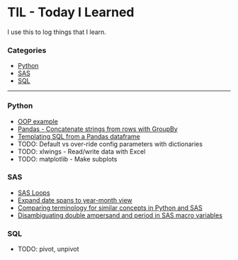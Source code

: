 # TIL - Today I Learned
I use this to log things that I learn.

### Categories
* [Python](#python)
* [SAS](#sas)
* [SQL](#sql)

---

### Python
- [OOP example](python/oop-demo.md)
- [Pandas - Concatenate strings from rows with GroupBy](python/pandas-concat-strings-from-rows-with-groupby.md)
- [Templating SQL from a Pandas dataframe](python/jinja-sql-template-from-dataframe.md)
- TODO: Default vs over-ride config parameters with dictionaries
- TODO: xlwings - Read/write data with Excel
- TODO: matplotlib - Make subplots 

### SAS
- [SAS Loops](sas/sas-loops.md)
- [Expand date spans to year-month view](sas/expand-dates.md)
- [Comparing terminology for similar concepts in Python and SAS](sas/sas-vs-python-semantics.md)
- [Disambiguating double ampersand and period in SAS macro variables](sas/sas-syntax-double&&-periods.md)

### SQL
- TODO: pivot, unpivot
